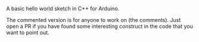 A basic hello world sketch in C++ for Arduino.

The commented version is for anyone to work on (the comments). Just open a PR if you have found some interesting construct in the code that you want to point out.

